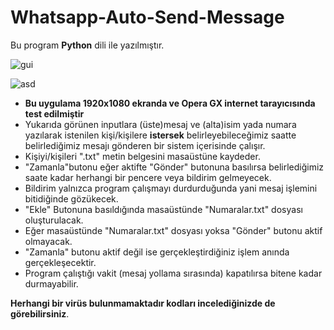 # Whatsapp-Auto-Send-Message
Bu program **Python** dili ile yazılmıştır.


![gui](https://user-images.githubusercontent.com/84701901/132136686-5f36d7a1-83a1-4f2e-9508-243391324e52.png)

![asd](https://user-images.githubusercontent.com/84701901/132137129-283f814e-ea5e-4213-a48a-f486f4bf1ef5.png)

- **Bu uygulama 1920x1080 ekranda ve Opera GX internet tarayıcısında test edilmiştir**
- Yukarıda görünen inputlara (üste)mesaj ve (alta)isim yada numara yazılarak istenilen kişi/kişilere **istersek** belirleyebileceğimiz saatte belirlediğimiz mesajı gönderen bir sistem içerisinde çalışır.
- Kişiyi/kişileri ".txt" metin belgesini masaüstüne kaydeder.
- "Zamanla"butonu eğer aktifte "Gönder" butonuna basılırsa belirlediğimiz saate kadar herhangi bir pencere veya bildirim gelmeyecek.
- Bildirim yalnızca program çalışmayı durdurduğunda yani mesaj işlemini bitidiğinde gözükecek.
- "Ekle" Butonuna basıldığında masaüstünde "Numaralar.txt" dosyası oluşturulacak.
- Eğer masaüstünde "Numaralar.txt" dosyası yoksa "Gönder" butonu aktif olmayacak.
- "Zamanla" butonu aktif değil ise gerçekleştirdiğiniz işlem anında gerçekleşecektir.
- Program çalıştığı vakit (mesaj yollama sırasında) kapatılırsa bitene kadar durmayabilir.

**Herhangi bir virüs bulunmamaktadır kodları incelediğinizde de görebilirsiniz**.
